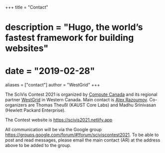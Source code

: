 +++
title = "Contact"
# description = "Hugo, the world’s fastest framework for building websites"
# date = "2019-02-28"
aliases = ["contact"]
author = "WestGrid"
+++

The SciVis Contest 2021 is organized by [Compute Canada](https://www.computecanada.ca) and its regional partner
[WestGrid](https://www.westgrid.ca) in Western Canada. Main contact is
[Alex Razoumov](mailto:alex.razoumov@westgrid.ca). Co-organizers are Thomas Theußl (KAUST Core Labs) and Madhu
Srinivasan (Hewlett Packard Enterprise).

<!-- Co-organizers are Madhu Srinivasan, Hewlett Packard Enterprise, and Silvio Rizzi, Argonne National Laboratory. -->

The Contest website is https://scivis2021.netlify.app

All communication will be via the Google group  
https://groups.google.com/forum/#!forum/sciviscontest2021. To be able to post and read messages, please email the main
contact (AR) at the address above to be added to the group.
